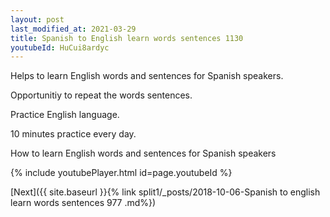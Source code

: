```yaml
---
layout: post
last_modified_at: 2021-03-29
title: Spanish to English learn words sentences 1130 
youtubeId: HuCui8ardyc
---
```

 
 
Helps to learn English words and sentences for Spanish speakers.

Opportunitiy to repeat the words sentences. 

Practice English language. 
 
10 minutes practice every day. 
 
How to learn English words and sentences for Spanish speakers 
 
{% include youtubePlayer.html id=page.youtubeId %}
 
 
[Next]({{ site.baseurl }}{% link  split1/_posts/2018-10-06-Spanish to english learn words sentences 977 .md%})
 
